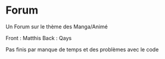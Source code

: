 # Forum

Un Forum sur le thème des Manga/Animé

Front : Matthis 
Back  : Qays

Pas finis par manque de temps et des problèmes avec le code

